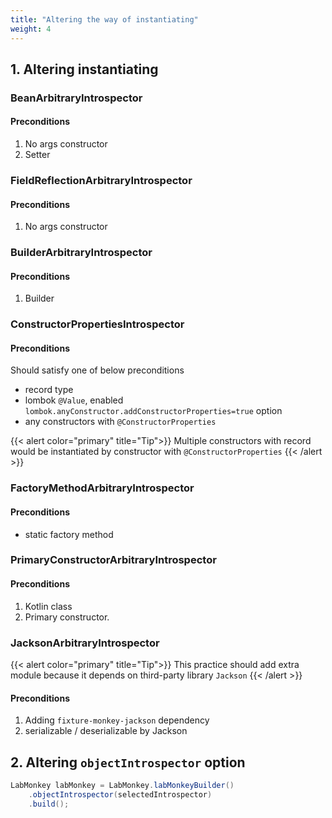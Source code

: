 ```yaml
---
title: "Altering the way of instantiating"
weight: 4
---
```


## 1. Altering instantiating
### BeanArbitraryIntrospector
#### Preconditions
1. No args constructor
2. Setter

### FieldReflectionArbitraryIntrospector
#### Preconditions
1. No args constructor

### BuilderArbitraryIntrospector
#### Preconditions
1. Builder

### ConstructorPropertiesIntrospector
#### Preconditions
Should satisfy one of below preconditions
* record type
* lombok `@Value`, enabled `lombok.anyConstructor.addConstructorProperties=true` option
* any constructors with `@ConstructorProperties`

{{< alert color="primary" title="Tip">}}
Multiple constructors with record would be instantiated by constructor with `@ConstructorProperties` 
{{< /alert >}}

### FactoryMethodArbitraryIntrospector
#### Preconditions
* static factory method

### PrimaryConstructorArbitraryIntrospector
#### Preconditions
1. Kotlin class
2. Primary constructor.

### JacksonArbitraryIntrospector
{{< alert color="primary" title="Tip">}}
This practice should add extra module because it depends on third-party library `Jackson`
{{< /alert >}}

#### Preconditions
1. Adding `fixture-monkey-jackson` dependency
2. serializable / deserializable by Jackson

## 2. Altering `objectIntrospector` option
```java
LabMonkey labMonkey = LabMonkey.labMonkeyBuilder()
    .objectIntrospector(selectedIntrospector)
    .build();
```
